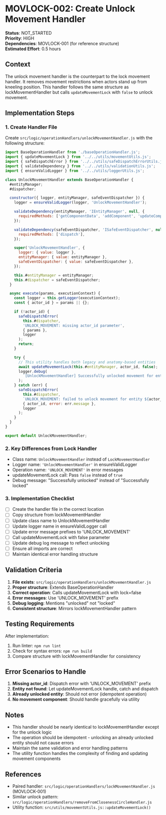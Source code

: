 # MOVLOCK-002: Create Unlock Movement Handler

**Status**: NOT_STARTED  
**Priority**: HIGH  
**Dependencies**: MOVLOCK-001 (for reference structure)  
**Estimated Effort**: 0.5 hours

## Context

The unlock movement handler is the counterpart to the lock movement handler. It removes movement restrictions when actors stand up from kneeling position. This handler follows the same structure as lockMovementHandler but calls `updateMovementLock` with `false` to unlock movement.

## Implementation Steps

### 1. Create Handler File

Create `src/logic/operationHandlers/unlockMovementHandler.js` with the following structure:

```javascript
import BaseOperationHandler from './baseOperationHandler.js';
import { updateMovementLock } from '../../utils/movementUtils.js';
import { safeDispatchError } from '../../utils/safeDispatchErrorUtils.js';
import { validateDependency } from '../../utils/validationUtils.js';
import { ensureValidLogger } from '../../utils/loggerUtils.js';

class UnlockMovementHandler extends BaseOperationHandler {
  #entityManager;
  #dispatcher;

  constructor({ logger, entityManager, safeEventDispatcher }) {
    logger = ensureValidLogger(logger, 'UnlockMovementHandler');

    validateDependency(entityManager, 'IEntityManager', null, {
      requiredMethods: ['getComponentData', 'addComponent', 'updateComponent'],
    });

    validateDependency(safeEventDispatcher, 'ISafeEventDispatcher', null, {
      requiredMethods: ['dispatch'],
    });

    super('UnlockMovementHandler', {
      logger: { value: logger },
      entityManager: { value: entityManager },
      safeEventDispatcher: { value: safeEventDispatcher },
    });

    this.#entityManager = entityManager;
    this.#dispatcher = safeEventDispatcher;
  }

  async execute(params, executionContext) {
    const logger = this.getLogger(executionContext);
    const { actor_id } = params || {};

    if (!actor_id) {
      safeDispatchError(
        this.#dispatcher,
        'UNLOCK_MOVEMENT: missing actor_id parameter',
        { params },
        logger
      );
      return;
    }

    try {
      // This utility handles both legacy and anatomy-based entities
      await updateMovementLock(this.#entityManager, actor_id, false);
      logger.debug(
        `[UnlockMovementHandler] Successfully unlocked movement for entity: ${actor_id}`
      );
    } catch (err) {
      safeDispatchError(
        this.#dispatcher,
        `UNLOCK_MOVEMENT: failed to unlock movement for entity ${actor_id}`,
        { actor_id, error: err.message },
        logger
      );
    }
  }
}

export default UnlockMovementHandler;
```

### 2. Key Differences from Lock Handler

- Class name: `UnlockMovementHandler` instead of `LockMovementHandler`
- Logger name: `'UnlockMovementHandler'` in ensureValidLogger
- Operation name: `'UNLOCK_MOVEMENT'` in error messages
- updateMovementLock call: Pass `false` instead of `true`
- Debug message: "Successfully unlocked" instead of "Successfully locked"

### 3. Implementation Checklist

- [ ] Create the handler file in the correct location
- [ ] Copy structure from lockMovementHandler
- [ ] Update class name to UnlockMovementHandler
- [ ] Update logger name in ensureValidLogger call
- [ ] Update error message prefixes to 'UNLOCK_MOVEMENT'
- [ ] Call updateMovementLock with false parameter
- [ ] Update debug log message to reflect unlocking
- [ ] Ensure all imports are correct
- [ ] Maintain identical error handling structure

## Validation Criteria

1. **File exists**: `src/logic/operationHandlers/unlockMovementHandler.js`
2. **Proper structure**: Extends BaseOperationHandler
3. **Correct operation**: Calls updateMovementLock with lock=false
4. **Error messages**: Use 'UNLOCK_MOVEMENT' prefix
5. **Debug logging**: Mentions "unlocked" not "locked"
6. **Consistent structure**: Mirrors lockMovementHandler pattern

## Testing Requirements

After implementation:

1. Run linter: `npm run lint`
2. Check for syntax errors: `npm run build`
3. Compare structure with lockMovementHandler for consistency

## Error Scenarios to Handle

1. **Missing actor_id**: Dispatch error with 'UNLOCK_MOVEMENT' prefix
2. **Entity not found**: Let updateMovementLock handle, catch and dispatch
3. **Already unlocked entity**: Should not error (idempotent operation)
4. **No movement component**: Should handle gracefully via utility

## Notes

- This handler should be nearly identical to lockMovementHandler except for the unlock logic
- The operation should be idempotent - unlocking an already unlocked entity should not cause errors
- Maintain the same validation and error handling patterns
- The utility function handles the complexity of finding and updating movement components

## References

- Paired handler: `src/logic/operationHandlers/lockMovementHandler.js` (MOVLOCK-001)
- Similar unlock pattern: `src/logic/operationHandlers/removeFromClosenessCircleHandler.js`
- Utility function: `src/utils/movementUtils.js::updateMovementLock()`
